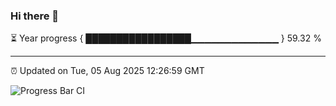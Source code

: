 ### Hi there 👋

⏳ Year progress { █████████████████▁▁▁▁▁▁▁▁▁▁▁▁▁ } 59.32 %

---

⏰ Updated on Tue, 05 Aug 2025 12:26:59 GMT

![Progress Bar CI](https://github.com/Shyam-Makwana/GitHub-Actions-Demo/workflows/Progress%20Bar%20CI/badge.svg)
